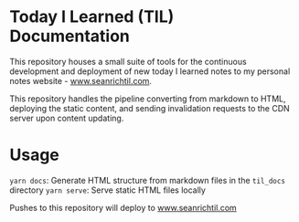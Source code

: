 # Today I Learned (TIL) Documentation

This repository houses a small suite of tools for the continuous development and deployment of new today I learned notes to my personal notes website - www.seanrichtil.com.

This repository handles the pipeline converting from markdown to HTML, deploying the static content, and sending invalidation requests to the CDN server upon content updating.

# Usage

`yarn docs`: Generate HTML structure from markdown files in the `til_docs` directory
`yarn serve`: Serve static HTML files locally

Pushes to this repository will deploy to www.seanrichtil.com 
